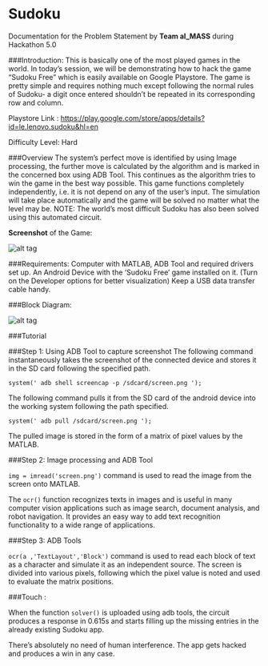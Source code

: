 # Sudoku

Documentation for the Problem Statement by __Team al_MASS__ during Hackathon 5.0

###Introduction:
This is basically one of the most played games in the world. In today’s session, we will be demonstrating how to hack the game “Sudoku Free” which is easily available on Google Playstore. The game is pretty simple and requires nothing much except following the normal rules of Sudoku- a digit once entered shouldn’t be repeated in its corresponding row and column.

Playstore Link :  https://play.google.com/store/apps/details?id=le.lenovo.sudoku&hl=en

Difficulty Level: Hard

###Overview
The system’s perfect move is identified by using Image processing, the further move is calculated by the algorithm and is marked in the concerned box using ADB Tool. This continues as the algorithm tries to win the game in the best way possible. This game functions completely independently, i.e. it is not depend on any of the user’s input. The simulation will take place automatically and the game will be solved no matter what the level may be.
NOTE: The world’s most difficult Sudoku has also been solved using this automated circuit. 

__Screenshot__ of the Game:

![alt tag](https://raw.githubusercontent.com/sreetamdas/al_MASS/master/doc.png)



###Requirements:
Computer with MATLAB, ADB Tool and required drivers set up. An Android Device with the ‘Sudoku Free’ game installed on it. (Turn on the Developer options for better visualization) Keep a USB data transfer cable handy.

###Block Diagram:

![alt tag](https://raw.githubusercontent.com/sreetamdas/al_MASS/master/doc1.png)


###Tutorial

###Step 1: Using ADB Tool to capture screenshot
The following command instantaneously takes the screenshot of the connected device and stores it in the SD card following the specified path.

`system(' adb shell screencap -p /sdcard/screen.png ');`

The following command pulls it from the SD card of the android device into the working system following the path specified.

`system(' adb pull /sdcard/screen.png ');`

The pulled image is stored in the form of a matrix of pixel values by the MATLAB.

###Step 2: Image processing and ADB Tool

`img = imread('screen.png')` command is used to read the image from the screen onto MATLAB.

The `ocr()` function recognizes texts in images and is useful in many computer vision applications such as image search, document analysis, and robot navigation. It provides an easy way to add text recognition functionality to a wide range of applications.

###Step 3: ADB Tools

`ocr(a ,'TextLayout','Block')` command is used to read each block of text as a character and simulate it as an independent source.
The screen is divided into various pixels, following which the pixel value is noted and used to evaluate the matrix positions.

###Touch :

When the function `solver()` is uploaded using adb tools, the circuit produces a response in 0.615s and starts filling up the missing entries in the already existing Sudoku app.

There’s absolutely no need of human interference. The app gets hacked and produces a win in any case.
